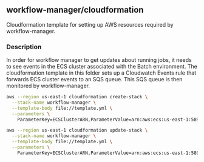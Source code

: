 ## workflow-manager/cloudformation

Cloudformation template for setting up AWS resources required by workflow-manager.

### Description

In order for workflow manager to get updates about running jobs, it needs to see events in the ECS cluster associated with the Batch environment.
The cloudformation template in this folder sets up a Cloudwatch Events rule that forwards ECS cluster events to an SQS queue.
This SQS queue is then monitored by workflow-manager.

``` bash
aws --region us-east-1 cloudformation create-stack \
  --stack-name workflow-manager \
  --template-body file://template.yml \
  --parameters \
    ParameterKey=ECSClusterARN,ParameterValue=arn:aws:ecs:us-east-1:589690932525:cluster/batch-east-dev_Batch_9c4a97f9-d9ab-3928-9c38-9e32c66a116c

aws --region us-east-1 cloudformation update-stack \
  --stack-name workflow-manager \
  --template-body file://template.yml \
  --parameters \
    ParameterKey=ECSClusterARN,ParameterValue=arn:aws:ecs:us-east-1:589690932525:cluster/batch-east-dev_Batch_9c4a97f9-d9ab-3928-9c38-9e32c66a116c
```
